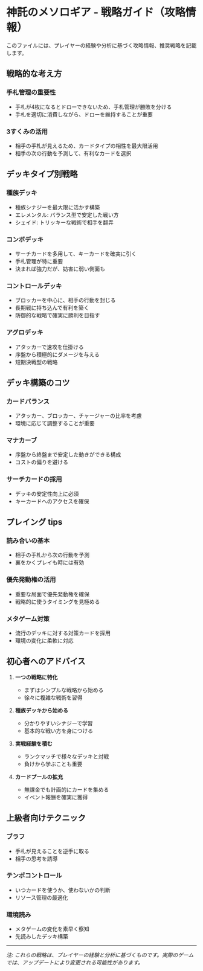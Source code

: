 # 神託のメソロギア - 戦略ガイド（攻略情報）

このファイルには、プレイヤーの経験や分析に基づく攻略情報、推奨戦略を記載します。

## 戦略的な考え方

### 手札管理の重要性
- 手札が4枚になるとドローできないため、手札管理が勝敗を分ける
- 手札を適切に消費しながら、ドローを維持することが重要

### 3すくみの活用
- 相手の手札が見えるため、カードタイプの相性を最大限活用
- 相手の次の行動を予測して、有利なカードを選択

## デッキタイプ別戦略

### 種族デッキ
- 種族シナジーを最大限に活かす構築
- エレメンタル: バランス型で安定した戦い方
- シェイド: トリッキーな戦術で相手を翻弄

### コンボデッキ
- サーチカードを多用して、キーカードを確実に引く
- 手札管理が特に重要
- 決まれば強力だが、妨害に弱い側面も

### コントロールデッキ
- ブロッカーを中心に、相手の行動を封じる
- 長期戦に持ち込んで有利を築く
- 防御的な戦略で確実に勝利を目指す

### アグロデッキ
- アタッカーで速攻を仕掛ける
- 序盤から積極的にダメージを与える
- 短期決戦型の戦略

## デッキ構築のコツ

### カードバランス
- アタッカー、ブロッカー、チャージャーの比率を考慮
- 環境に応じて調整することが重要

### マナカーブ
- 序盤から終盤まで安定した動きができる構成
- コストの偏りを避ける

### サーチカードの採用
- デッキの安定性向上に必須
- キーカードへのアクセスを確保

## プレイング tips

### 読み合いの基本
- 相手の手札から次の行動を予測
- 裏をかくプレイも時には有効

### 優先発動権の活用
- 重要な局面で優先発動権を確保
- 戦略的に使うタイミングを見極める

### メタゲーム対策
- 流行のデッキに対する対策カードを採用
- 環境の変化に柔軟に対応

## 初心者へのアドバイス

1. **一つの戦略に特化**
   - まずはシンプルな戦略から始める
   - 徐々に複雑な戦術を習得

2. **種族デッキから始める**
   - 分かりやすいシナジーで学習
   - 基本的な戦い方を身につける

3. **実戦経験を積む**
   - ランクマッチで様々なデッキと対戦
   - 負けから学ぶことも重要

4. **カードプールの拡充**
   - 無課金でも計画的にカードを集める
   - イベント報酬を確実に獲得

## 上級者向けテクニック

### ブラフ
- 手札が見えることを逆手に取る
- 相手の思考を誘導

### テンポコントロール
- いつカードを使うか、使わないかの判断
- リソース管理の最適化

### 環境読み
- メタゲームの変化を素早く察知
- 先読みしたデッキ構築

---

*注: これらの戦略は、プレイヤーの経験と分析に基づくものです。実際のゲームでは、アップデートにより変更される可能性があります。*